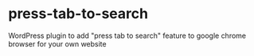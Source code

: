 # press-tab-to-search
WordPress plugin to add "press tab to search" feature to google chrome browser for your own website
